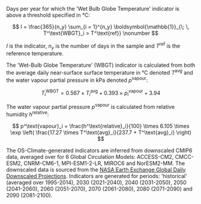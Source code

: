 Days per year for which the 'Wet Bulb Globe Temperature' indicator is above a threshold specified in °C:

$$
I =  \frac{365}{n_y} \sum_{i = 1}^{n_y} \boldsymbol{\mathbb{1}}_{\; \, T^\text{WBGT}_i > T^\text{ref}} \nonumber
$$

$I$ is the indicator, $n_y$ is the number of days in the sample and $T^\text{ref}$ is the reference temperature. 

The 'Wet-Bulb Globe Temperature' (WBGT) indicator is calculated from both the average daily near-surface surface temperature in °C denoted $T^\text{avg}$ and the water vapour partial pressure in kPa denoted $p^\text{vapour}$:

$$
T^\text{WBGT}_i = 0.567 \times T^\text{avg}_i + 0.393 \times p^\text{vapour}_i + 3.94
$$

The water vapour partial pressure $p^\text{vapour}$ is calculated from relative humidity $h^\text{relative}$:

$$
p^\text{vapour}_i = \frac{h^\text{relative}_i}{100} \times 6.105 \times \exp \left( \frac{17.27 \times T^\text{avg}_i}{237.7 + T^\text{avg}_i} \right)
$$

The OS-Climate-generated indicators are inferred from downscaled CMIP6 data, averaged over for 6 Global Circulation Models: ACCESS-CM2, CMCC-ESM2, CNRM-CM6-1, MPI-ESM1-2-LR, MIROC6 and NorESM2-MM.
The downscaled data is sourced from the [NASA Earth Exchange Global Daily Downscaled Projections](https://www.nccs.nasa.gov/services/data-collections/land-based-products/nex-gddp-cmip6).
Indicators are generated for periods: 'historical' (averaged over 1995-2014), 2030 (2021-2040), 2040 (2031-2050), 2050 (2041-2060), 2060 (2051-2070), 2070 (2061-2080), 2080 (2071-2090) and  2090 (2081-2100).
